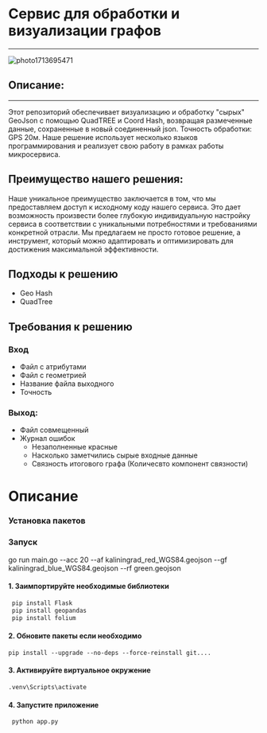 # Сервис для обработки и визуализации графов
____
![photo1713695471](https://github.com/AleX-PirS/nuclear_it_hack_2024/assets/160402650/ccffc54d-fe82-4a92-a497-55e9e1c05913)


## Описание:

____


Этот репозиторий обеспечивает визуализацию и обработку "сырых" GeoJson c помощью QuadTREE и Coord Hash, возвращая размеченные данные, сохраненные в новый соединенный json. Точность обработки: GPS 20м.
Наше решение использует несколько языков программирования и реализует свою работу в рамках работы микросервиса.


## Преимущество нашего решения: 
Наше уникальное преимущество заключается в том, что мы предоставляем доступ к исходному коду нашего сервиса. Это дает возможность произвести более глубокую индивидуальную настройку сервиса в соответствии с уникальными потребностями и требованиями конкретной отрасли. Мы предлагаем не просто готовое решение, а инструмент, который можно адаптировать и оптимизировать для достижения максимальной эффективности.


## Подходы к решению
* Geo Hash 
* QuadTree
## Требования к решению
### Вход
* Файл с атрибутами
* Файл с геометрией
* Название файла выходного
* Точность
### Выход:
* Файл совмещенный
* Журнал ошибок
  - Незаполненные красные
  - Насколько заметчились сырые входные данные
  - Связность итогового графа (Количесвто компонент связности) 
# Описание

### Установка пакетов
### Запуск

go run main.go --acc 20 --af kaliningrad_red_WGS84.geojson --gf kaliningrad_blue_WGS84.geojson --rf green.geojson

#### 1. Заимпортируйте необходимые библиотеки 
```python
 pip install Flask
 pip install geopandas 
 pip install folium

```
#### 2. Обновите пакеты если необходимо

```
pip install --upgrade --no-deps --force-reinstall git....
```

#### 3. Активируйте виртуальное окружение
```
.venv\Scripts\activate
```

#### 4. Запустите приложение 
```python 
 python app.py
```

